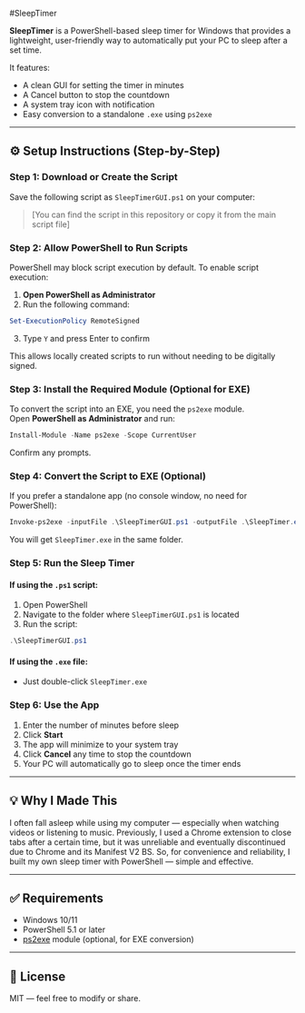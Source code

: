  #SleepTimer

**SleepTimer** is a PowerShell-based sleep timer for Windows that provides a lightweight, user-friendly way to automatically put your PC to sleep after a set time.

It features:
- A clean GUI for setting the timer in minutes  
- A Cancel button to stop the countdown  
- A system tray icon with notification  
- Easy conversion to a standalone `.exe` using `ps2exe`

---

## ⚙️ Setup Instructions (Step-by-Step)

### Step 1: Download or Create the Script

Save the following script as `SleepTimerGUI.ps1` on your computer:

> [You can find the script in this repository or copy it from the main script file]


### Step 2: Allow PowerShell to Run Scripts

PowerShell may block script execution by default. To enable script execution:

1. **Open PowerShell as Administrator**
2. Run the following command:

```powershell
Set-ExecutionPolicy RemoteSigned
```

3. Type `Y` and press Enter to confirm

This allows locally created scripts to run without needing to be digitally signed.


### Step 3: Install the Required Module (Optional for EXE)

To convert the script into an EXE, you need the `ps2exe` module.  
Open **PowerShell as Administrator** and run:

```powershell
Install-Module -Name ps2exe -Scope CurrentUser
```

Confirm any prompts.

### Step 4: Convert the Script to EXE (Optional)

If you prefer a standalone app (no console window, no need for PowerShell):

```powershell
Invoke-ps2exe -inputFile .\SleepTimerGUI.ps1 -outputFile .\SleepTimer.exe -noConsole
```

You will get `SleepTimer.exe` in the same folder.

### Step 5: Run the Sleep Timer

#### If using the `.ps1` script:
1. Open PowerShell
2. Navigate to the folder where `SleepTimerGUI.ps1` is located
3. Run the script:

```powershell
.\SleepTimerGUI.ps1
```

#### If using the `.exe` file:
- Just double-click `SleepTimer.exe`

### Step 6: Use the App

1. Enter the number of minutes before sleep
2. Click **Start**
3. The app will minimize to your system tray
4. Click **Cancel** any time to stop the countdown
5. Your PC will automatically go to sleep once the timer ends

---

## 💡 Why I Made This

I often fall asleep while using my computer — especially when watching videos or listening to music. Previously, I used a Chrome extension to close tabs after a certain time, but it was unreliable and eventually discontinued due to Chrome and its Manifest V2 BS. So, for convenience and reliability, I built my own sleep timer with PowerShell — simple and effective.

---

## ✅ Requirements

- Windows 10/11
- PowerShell 5.1 or later
- [ps2exe](https://github.com/MScholtes/PS2EXE) module (optional, for EXE conversion)

---

## 📃 License

MIT — feel free to modify or share.
